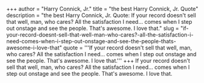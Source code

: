 +++
author = "Harry Connick, Jr."
title = "the best Harry Connick, Jr. Quote"
description = "the best Harry Connick, Jr. Quote: If your record doesn't sell that well, man, who cares? All the satisfaction I need... comes when I step out onstage and see the people. That's awesome. I love that."
slug = "if-your-record-doesnt-sell-that-well-man-who-cares?-all-the-satisfaction-i-need-comes-when-i-step-out-onstage-and-see-the-people-thats-awesome-i-love-that"
quote = '''If your record doesn't sell that well, man, who cares? All the satisfaction I need... comes when I step out onstage and see the people. That's awesome. I love that.'''
+++
If your record doesn't sell that well, man, who cares? All the satisfaction I need... comes when I step out onstage and see the people. That's awesome. I love that.
